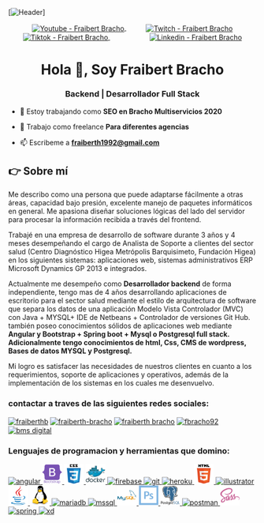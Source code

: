 
[![Header](https://eduardofierro.pro/assets/thumb/github-cover.jpg "Header")]

<p align="center">
    <a href="https://www.youtube.com/channel/UCny_iN51JMuD-GNnhZXSPmA" target="blank" style="margin: 0 20px;">
      <img align="center" src="https://simpleicons.org/icons/youtube.svg" alt="Youtube - Fraibert Bracho" height="28px" width="28px" />
    </a>
    <a href="https://twitter.com/FraiberthB" target="blank" style="margin: 0 20px;">
      <img align="center" src="https://simpleicons.org/icons/twitch.svg" alt="Twitch - Fraibert Bracho" height="28px" width="28px" />
    </a>
    <a href="https://tiktok.com/@fraiberthbracho" target="blank" style="margin: 0 20px;">
      <img align="center" src="https://simpleicons.org/icons/tiktok.svg" alt="Tiktok - Fraibert Bracho" height="28px" width="28px" />
    </a>
    <a href="https://instagram.com/fbracho92" target=""blank" style="margin: 0 20px; >
      <img align="center" src="https://simpleicons.org/icons/instagram.svg" alt="Instagram - Fraibert Bracho" height="28px" width="28px" />
    </a>
    <a href="www.linkedin.com/in/fraiberth-bracho" target="blank" style="margin: 0 20px;">
      <img align="center" src="https://simpleicons.org/icons/linkedin.svg" alt="Linkedin - Fraibert Bracho" height="28px" width="28px" />
    </a>
</p>

<h1 align="center">Hola 👋, Soy Fraibert Bracho</h1>
<h3 align="center">Backend | Desarrollador Full Stack</h3>

- 🔭 Estoy trabajando como **SEO en Bracho Multiservicios 2020**

- 🤝 Trabajo como freelance **Para diferentes agencias**

- 📫 Escribeme a **fraiberth1992@gmail.com**


## 👉 Sobre mí
Me describo como una persona que puede adaptarse fácilmente a otras áreas, capacidad bajo presión, excelente manejo de paquetes informáticos en general. Me apasiona diseñar soluciones lógicas del lado del servidor para procesar la información recibida a través del frontend.

Trabajé en una empresa de desarrollo de software durante 3 años y 4 meses desempeñando el cargo de Analista de Soporte a clientes del sector salud (Centro Diagnóstico Higea Metrópolis Barquisimeto, Fundación Higea) en los siguientes sistemas: aplicaciones web, sistemas administrativos ERP Microsoft Dynamics GP 2013 e integrados.

Actualmente me desempeño como **Desarrollador backend** de forma independiente, tengo mas de 4 años desarrollando aplicaciones de escritorio para el sector salud mediante el estilo de arquitectura de software que separa los datos de una aplicación Modelo Vista Controlador (MVC) con Java + MYSQL+ IDE de Netbeans + Controlador de versiones Git Hub. también poseo conocimientos sólidos de aplicaciones web mediante **Angular y Bootstrap + Spring boot + Mysql o Postgresql full stack. Adicionalmente tengo conocimientos de html, Css, CMS de wordpress, Bases de datos MYSQL y Postgresql.**

Mi logro es satisfacer las necesidades de nuestros clientes en cuanto a los requerimientos, soporte de aplicaciones y operativos, además de la implementación de los sistemas en los cuales me desenvuelvo.


<h3 align="left">contactar a traves de las siguientes redes sociales:</h3>
<p align="left">
<a href="https://twitter.com/fraiberthb" target="blank"><img align="center" src="https://raw.githubusercontent.com/rahuldkjain/github-profile-readme-generator/master/src/images/icons/Social/twitter.svg" alt="fraiberthb" height="30" width="40" /></a>
<a href="https://linkedin.com/in/fraiberth-bracho" target="blank"><img align="center" src="https://raw.githubusercontent.com/rahuldkjain/github-profile-readme-generator/master/src/images/icons/Social/linked-in-alt.svg" alt="fraiberth-bracho" height="30" width="40" /></a>
<a href="https://fb.com/fraiberth bracho" target="blank"><img align="center" src="https://raw.githubusercontent.com/rahuldkjain/github-profile-readme-generator/master/src/images/icons/Social/facebook.svg" alt="fraiberth bracho" height="30" width="40" /></a>
<a href="https://instagram.com/fbracho92" target="blank"><img align="center" src="https://raw.githubusercontent.com/rahuldkjain/github-profile-readme-generator/master/src/images/icons/Social/instagram.svg" alt="fbracho92" height="30" width="40" /></a>
<a href="https://www.youtube.com/c/bms digital" target="blank"><img align="center" src="https://raw.githubusercontent.com/rahuldkjain/github-profile-readme-generator/master/src/images/icons/Social/youtube.svg" alt="bms digital" height="30" width="40" /></a>
</p>

<h3 align="left">Lenguajes de programacion y herramientas que domino:</h3>
<p align="left"> <a href="https://angular.io" target="_blank" rel="noreferrer"> <img src="https://angular.io/assets/images/logos/angular/angular.svg" alt="angular" width="40" height="40"/> </a> <a href="https://getbootstrap.com" target="_blank" rel="noreferrer"> <img src="https://raw.githubusercontent.com/devicons/devicon/master/icons/bootstrap/bootstrap-plain-wordmark.svg" alt="bootstrap" width="40" height="40"/> </a> <a href="https://www.w3schools.com/css/" target="_blank" rel="noreferrer"> <img src="https://raw.githubusercontent.com/devicons/devicon/master/icons/css3/css3-original-wordmark.svg" alt="css3" width="40" height="40"/> </a> <a href="https://www.docker.com/" target="_blank" rel="noreferrer"> <img src="https://raw.githubusercontent.com/devicons/devicon/master/icons/docker/docker-original-wordmark.svg" alt="docker" width="40" height="40"/> </a> <a href="https://firebase.google.com/" target="_blank" rel="noreferrer"> <img src="https://www.vectorlogo.zone/logos/firebase/firebase-icon.svg" alt="firebase" width="40" height="40"/> </a> <a href="https://git-scm.com/" target="_blank" rel="noreferrer"> <img src="https://www.vectorlogo.zone/logos/git-scm/git-scm-icon.svg" alt="git" width="40" height="40"/> </a> <a href="https://heroku.com" target="_blank" rel="noreferrer"> <img src="https://www.vectorlogo.zone/logos/heroku/heroku-icon.svg" alt="heroku" width="40" height="40"/> </a> <a href="https://www.w3.org/html/" target="_blank" rel="noreferrer"> <img src="https://raw.githubusercontent.com/devicons/devicon/master/icons/html5/html5-original-wordmark.svg" alt="html5" width="40" height="40"/> </a> <a href="https://www.adobe.com/in/products/illustrator.html" target="_blank" rel="noreferrer"> <img src="https://www.vectorlogo.zone/logos/adobe_illustrator/adobe_illustrator-icon.svg" alt="illustrator" width="40" height="40"/> </a> <a href="https://www.java.com" target="_blank" rel="noreferrer"> <img src="https://raw.githubusercontent.com/devicons/devicon/master/icons/java/java-original.svg" alt="java" width="40" height="40"/> </a> <a href="https://www.linux.org/" target="_blank" rel="noreferrer"> <img src="https://raw.githubusercontent.com/devicons/devicon/master/icons/linux/linux-original.svg" alt="linux" width="40" height="40"/> </a> <a href="https://mariadb.org/" target="_blank" rel="noreferrer"> <img src="https://www.vectorlogo.zone/logos/mariadb/mariadb-icon.svg" alt="mariadb" width="40" height="40"/> </a> <a href="https://www.microsoft.com/en-us/sql-server" target="_blank" rel="noreferrer"> <img src="https://www.svgrepo.com/show/303229/microsoft-sql-server-logo.svg" alt="mssql" width="40" height="40"/> </a> <a href="https://www.mysql.com/" target="_blank" rel="noreferrer"> <img src="https://raw.githubusercontent.com/devicons/devicon/master/icons/mysql/mysql-original-wordmark.svg" alt="mysql" width="40" height="40"/> </a> <a href="https://www.photoshop.com/en" target="_blank" rel="noreferrer"> <img src="https://raw.githubusercontent.com/devicons/devicon/master/icons/photoshop/photoshop-line.svg" alt="photoshop" width="40" height="40"/> </a> <a href="https://www.postgresql.org" target="_blank" rel="noreferrer"> <img src="https://raw.githubusercontent.com/devicons/devicon/master/icons/postgresql/postgresql-original-wordmark.svg" alt="postgresql" width="40" height="40"/> </a> <a href="https://postman.com" target="_blank" rel="noreferrer"> <img src="https://www.vectorlogo.zone/logos/getpostman/getpostman-icon.svg" alt="postman" width="40" height="40"/> </a> <a href="https://sass-lang.com" target="_blank" rel="noreferrer"> <img src="https://raw.githubusercontent.com/devicons/devicon/master/icons/sass/sass-original.svg" alt="sass" width="40" height="40"/> </a> <a href="https://spring.io/" target="_blank" rel="noreferrer"> <img src="https://www.vectorlogo.zone/logos/springio/springio-icon.svg" alt="spring" width="40" height="40"/> </a> <a href="https://www.adobe.com/products/xd.html" target="_blank" rel="noreferrer"> <img src="https://cdn.worldvectorlogo.com/logos/adobe-xd.svg" alt="xd" width="40" height="40"/> </a> </p>
